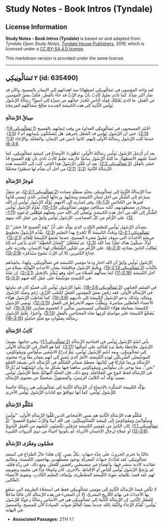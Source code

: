# Study Notes - Book Intros (Tyndale)

## License Information

**Study Notes - Book Intros (Tyndale)** is based on and adapted from: _Tyndale Open Study Notes_, [Tyndale House Publishers](https://tyndaleopenresources.com/), 2019, which is licensed under a [CC BY-SA 4.0 license](https://creativecommons.org/licenses/by-sa/4.0/legalcode.en).

This markdown version is provided under the same license.



--------------------------------

## ٢ تَسَالُونِيكِي (id: 635490)

لقد وَاجَهَ المؤمنون في تَسَالُونِيكِي اضطهادًا منذ اهتدائهم إلى الإيمان بالمسيح، والآن قد صَارَ أكثر شِدَّةً. كما نَادَى تعليمٌ كَاذِبٌ بأنَّ يومَ الرَّبِّ قد جاءَ بالفعلِ، فكَفَّ بعضُ المؤمنين عن العَمَلِ. ما الذي يُمْكِنُكَ قولُه لأناسٍ تَنْحَدِرُ حياتُهم من سَيِّءٍ إلى أسوإٍ؟ رِسَالَةُ الرَّسُول بُولُس الثَّانِية إلى هذه الكنيسَةِ الجديدةِ تعالِجُ مشاكلَهم المزعِجَةَ.

### **سِياقُ الرِّسَالَةِ**

اخْتَبَرَ المسيحيون في تَسَالُونِيكِي العداوةَ من وقتِ إيمانِهِم بالمَسِيح ([1 تَسَالُونِيكِي 1:6](https://ref.ly/1Thess1:6)؛ [2:14](https://ref.ly/1Thess2:14))، حتى أن الرَّسُول بُولُس قد انْشَغَل بأمرهم: هل يَتَمَسَّكُون بإيمانِهِم أم لا ([3:5](https://ref.ly/1Thess3:5)). عندما كَتَبَ الرَّسُول رِسَالَتَهُ الأُولَى إليهم، كانوا ثابتين في الإيمانِ، والمَحَبَّةِ، والرَّجَاءِ ([1:3](https://ref.ly/1Thess1:3)؛ [3:6–8](https://ref.ly/1Thess3:6-1Thess3:8)).

بعد أن أَرْسَلَ الرَّسُول بُولُس رِسَالَتَهُ الأُولَى، تَدَهْوَرَتْ الأوضاعُ في كنيسَةِ تَسَالُونِيكِي، كما اشتدَّ عليهم الاضطهادُ. ما كَتَبَهُ الرَّسُول سابقًا عَارَضَه تعليمٌ كاذِبٌ نَادَى بأن يَوْمَ المَسِيحِ قَدْ حَضَرَ بالفِعْلِ ([2 تَسَالُونِيكِي 2:2](https://ref.ly/2Thess2:2)). بعد أن تَلَقَّى الرَّسُولُ هذا الخَبَر، كَتَبَ إلى الكنيسة هذه الرِّسَالَةَ الثَّانِيَةَ ([2:2](https://ref.ly/2Thess2:2)؛ [3:11](https://ref.ly/2Thess3:11)) من أجل أن يقدِّم لها منظورًا مختلفًا.

### **مُوجَزُ الرِّسَالَةِ**

تبدأ الرِّسَالَةُ الثَّانِيَةُ إلى تَسَالُونِيكِي بتحيَّةٍ نمطيَّةٍ معتادة ([2 تَسَالُونِيكِي 2:1–2](https://ref.ly/2Thess1:1-2Thess1:2))، ثم تنتقِلُ بسرْعَةٍ إلى الشُّكْرِ من أجلِ إيمانِ الكنيسَةِ ومحبَّتِها، ورجائِها المثابر، الذي أمسى قُدْوَةً لغيرها من الكنائسِ ([1:3–4](https://ref.ly/2Thess1:3-2Thess1:4)). وفي إشارتِهِ إلى آلامِهِم، يُؤَكَّد الرَّسُول بُولُس إن الله سيجازي مضطهديهم، لكنه سيكافئ مؤمِنِي تَسَالُونِيكِي ([1:5–10](https://ref.ly/2Thess1:5-2Thess1:10)). يُقَدِّمُ الرَّسُول بُولُس الشُّكْرِ إلى الله من أجل هذه الكنيسَةِ، ويُصَلِّي إلى الله حتى يجعلَهم مُؤَهْلِّين لِدَعوتِهِ ([1:11–12](https://ref.ly/2Thess1:11-2Thess1:12)). على الرُّغْمِ من كلِّ المصاعِبِ، الرَّسُول بُولُس وَاثِقٌ من عَمَلِ الله بينهم.

يتصدِّى الرَّسُول بُولُس للتعليمِ الكاذِبِ الذي يؤكِّد على أَنَّ "يَوْمَ ٱلْمَسِيحِ قَدْ حَضَرَ" ([2 تَسَالُونِيكِي 2:1–2](https://ref.ly/2Thess2:1-2Thess2:2)) ويَحُثُّ الكنيسَةَ ألَّا تَنْخَدِعَ بهذا التعليمِ ([2:3](https://ref.ly/2Thess2:3)). يقِّدِّم الرَّسُولُ بخطوطٍ عريضَةٍ الأحداثَ التي سوف تَسْبِقُ مجيءَ المسيح، عندما تجتمعُ الكَنِيسَةُ لِلِقَائِهِ ([2:1–12](https://ref.ly/2Thess2:1-2Thess2:12)). أولاً، سَيكُونُ هناك تَمَرُّدٌ ضدَّ الله ([2:3](https://ref.ly/2Thess2:3)). ثم يُسْتَعْلَنُ "إِنْسَانُ الخَطِيَّةِ" الذي يَدَّعِي أنه إلهٌ يُطالِبُ الناسَ بعبادَتِهِ ([2:3–4](https://ref.ly/2Thess2:3-2Thess2:4)). على الرُّغْمِ من تَمْكيِن الشَّيْطان لهذا الإنسانِ، وقدرَتِهِ على خِدَاعِ الكثيرين، إلا أن الرَّبَّ يَسُوع سَيُدَمِّرُه ([2:8–12](https://ref.ly/2Thess2:8-2Thess2:12)).

الرَّسُول بُولُس وَاثِقٌ أن الله اختار ودعا مؤمني الكنيسَةِ في تَسَالُونِيكِي، ولهذا، يناشِدُهم بالثَّبَاتِ ([2 تَسَالُونِيكِي 2:13–15](https://ref.ly/2Thess2:13-2Thess2:15)). ويخْتِمُ الرَّسُول مناقَشَتَهُ بشأن الأحداثِ النِّهائِيَّة بصلاةٍ من أجل الكنيسَةِ ([2:16–17](https://ref.ly/2Thess2:16-2Thess2:17)) كما يسألُهم الصلاةَ من أجلِهِ وهو يُبَشِّرُ بالإنجيلِ ([3:1–2](https://ref.ly/2Thess3:1-2Thess3:2)). إن ثِقَتَهُ في الكنيسَةِ مؤسَّسَةٌ على عَمَلِ الله فيهم ([3:3–5](https://ref.ly/2Thess3:3-2Thess3:5)).

في القِسْمِ الخِتامِي ([2 تَسَالُونِيكِي 3:6–18](https://ref.ly/2Thess3:6-2Thess3:18))، يَعُودُ الرَّسُول بُولُس إلى قضيَّةٍ كان قد تناولها في الرِّسَالَةِ الأُولَى. فقد رَفَضَ بعضُ المؤمنين العَمَلِ لكَسْبِ الرِّزْقِ، رُغم وصيَّة الرَّسُول ومثالِهِ، ولذلك يدعو الرَّسُولُ الكَنِيسَةَ إلى تأديبهم ([3:6–10](https://ref.ly/2Thess3:6-2Thess3:10)). كما يُخاطِبُ الرَّسُول هؤلاء الأعضاء العاطلين مباشرةً، ويَطْلُبُ منهم الانخراط في العَمَلِ ([3:11–12](https://ref.ly/2Thess3:11-2Thess3:12)). يُوصِي الرَّسُول الكنيسَةَ بمعاملة هؤلاء الكَسَالَى كمسيحيين ضالِّين لا كخصومٍ معادِين ([3:14–15](https://ref.ly/2Thess3:14-2Thess3:15))، كما يُشَجِّعُ الكنيسَةَ على مواصلةِ كَرَمِها تجاه المحتاجين بالفعلِ ([3:13](https://ref.ly/2Thess3:13)). وأخيرًا، يَخْتِمُ الرَّسُول رِسَالَتَه بِصَلَواتٍ مع تحيَّةٍ ختامِيَّةٍ ([3:16–18](https://ref.ly/2Thess3:16-2Thess3:18)).

### **كَاتِبُ الرِّسَالَةِ**

يأتي اسْمُ الرَّسُول بُولُس في افتتاحيةِ الرِّسَالَةِ ([2 تَسَالُونِيكِي1:1](https://ref.ly/2Thess1:1))؛ وفي ختامِها، يضيفُ الرَّسُول ملاحظةً بِخَطِّ يَدِهِ للتأكيدِ على أصالَتِها ([3:17](https://ref.ly/2Thess3:17)). كما هو الحال في الرِّسَالَةِ الأُولَى إلى تَسَالُونِيكِي، وبعد اسْمِ الرَّسُول بُولُس، يَتِمُّ إدراجُ الاسْمَين سِلْوَانُس وَتِيمُوثَاوُس، المؤسِّسَيْن الشَّرِيكَيْن لهذِهِ الكَنِيسَةِ، الأمَرُ الذي يُشيرُ إلى أنهم يقفان معًا وراء محتوى الرِّسَالَةِ وربما شَارَكا في كِتَابَتِها. معظمُ ضمائرِ المُتَكَلِّمِ في الرِّسَالَةِ تأتي بصيغَةِ الجَمْعِ "نحن"، مما يوحي بأن سِلْوَانُس وَتِيمُوثَاوُس ساهما فيها بشكلٍ ما، وأن اسْمَيْهُما لم يُدْرَجْا في الرِّسَالَةِ فقط كنوعٍ من المَجَامَلَةِ. ومع ذلك، فإن التحيَّةَ النهائيَّةَ بخطِّ الرَّسُول بُولُس نفسِهِ تؤكِّد أنه الكَاتِبُ الرئيسُ، والمسؤولُ شخصيًّا عن محتوى الرِّسَالَةِ.

تؤَكِّد الكَنِيسَةَ المبَكِّرَة بالإجماعِ أن الرِّسَالَةَ الثَّانِيةَ إلى تَسَالُونِيكِي هي رِسَالَةٌ خالصةٌ للرَّسُول بُولُس، كما أنها تتوافَقُ مع كتاباتِ الرَّسُول بُولُس الأخرى.

### **مُتَلَقُّو الرِّسَالَةِ**

مُتَلَقُّو هذه الرِّسَالَةِ الثَّانيَةِ هم نفس الأشخاص الذين تَلَقُّوا الرِّسَالَةِ الأُولَى: "بُولُسُ وَسِلْوَانُسُ وَتِيمُوثَاوُسُ إِلَى كَنِيسَةِ ٱلتَّسَالُونِيكِيِّينَ، فِي اللهِ أَبِينَا وَالرَّبِّ يَسُوعَ المَسِيحِ" ([2 تَسَالُونِيكِي 1:1](https://ref.ly/2Thess1:1)). كان الكثيرُ من مُؤمِنِي الكنيسَةِ حِرَفِيِّين يَكْسَبُون عَيْشَهم من العَمَلِ اليَدَوِيِّ ([3:6–12](https://ref.ly/2Thess3:6-2Thess3:12)) أو عملاءٍ لرجالِ الإحسانِ الأثرياءِ. لم يكونوا أغنياءً من ذوي الثروات الكبيرة.

### **مَضْمُون ومَغْزَى الرِّسَالَةِ**

غالبًا ما تجري الحروبُ على عِدَّة جبهاتٍ. بكلِّ يقينٍ، كان هكذا حالُ الصِّرَاعِ في كنيسَةِ تَسَالُونِيكِي. لقد تَعَدَّدَتْ جبهاتُ المعركةِ بوجودِ مضطَّهِدين يهاجمون الكنيسةَ، وتعاليم عقائدية كاذبة تنتشر فيها، وأعضاءٍ غير منضبطين رافضين للعَمَلِ. ومع ذلك، في رِدَّةِ فِعْلِهِ، لم يرْضَخْ الرَّسُول بُولُس لليَأْسِ أو الإحْباطِ. بالأحرى، كان واضِحًا جِدًّا في تعليمِهِ وتقويمِهِ لهم. لقد قَصَدَ بكلماتِهِ تقوِيَةَ الكَنِيسَةِ المضْطَرِبَةِ، وإيقافَ التعليم الكَاذِبِ، وتقويمَ الأعضاء الضَّالين.

لا تَكْمُن قيمةُ الرِّسَالَةِ الثَّانِيَةِ إلى مؤمِنِي تَسَالُونِيكِي فقط في استجلاءِ الطريقةِ التي سَتَقَع بها الأحداثُ في نهايَةِ التَّاريخِ البشريِّ، إلا أن المجيءَ في هذه الرِّسَالَةِ كان غالبًا مدْخَلاً للفَصْلِ الثَّانِي. إن الرِّسَالَةَ الثَّانِيَةَ إلى تَسَالُونِيكِي هي في الأَسَاسِ رِسَالَةٌ رَعَوِيَّةٌ للرَّسُول بُولُس؛ تُقَدِّمُ الرَّجاءَ والثِّقَةَ بالله عندما يفقدُ العَالَمُ صَوابَه. السيادةُ الآن للمسيح، والمنتصِرُ في النهاية.

* **Associated Passages:** 2TH 1:1

